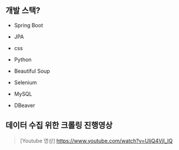 ## 개발 스택?
  * Spring Boot
  * JPA
  * css



  * Python
  * Beautiful Soup
  * Selenium



  * MySQL
  * DBeaver

    
## 데이터 수집 위한 크롤링 진행영상

> [Youtube 영상]  <https://www.youtube.com/watch?v=UljQ4VjI_IQ>
